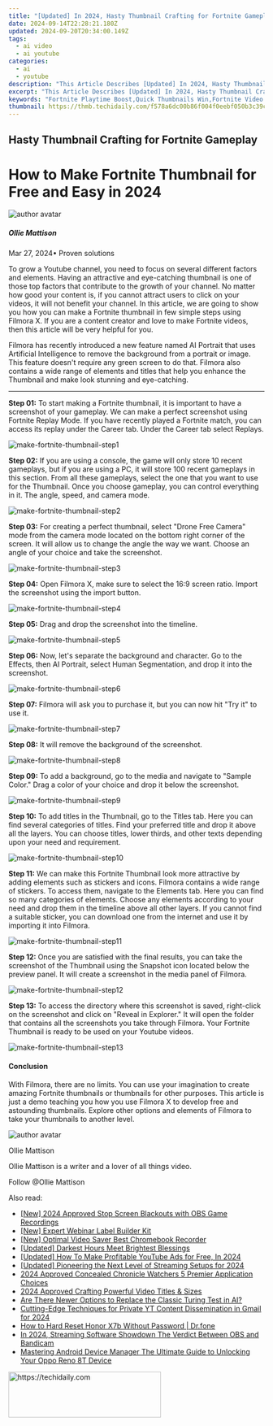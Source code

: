 ```yaml
---
title: "[Updated] In 2024, Hasty Thumbnail Crafting for Fortnite Gameplay"
date: 2024-09-14T22:28:21.180Z
updated: 2024-09-20T20:34:00.149Z
tags:
  - ai video
  - ai youtube
categories:
  - ai
  - youtube
description: "This Article Describes [Updated] In 2024, Hasty Thumbnail Crafting for Fortnite Gameplay"
excerpt: "This Article Describes [Updated] In 2024, Hasty Thumbnail Crafting for Fortnite Gameplay"
keywords: "Fortnite Playtime Boost,Quick Thumbnails Win,Fortnite Video SEO,Engaging Game Images,Effective NFT Titles,Fast Thumbnail Tactics,Fortnite Optimized Content"
thumbnail: https://thmb.techidaily.com/f578a6dc00b86f004f0eebf050b3c39c1e5f0c46ca38580b5c0bd47ee47b9b9c.jpg
---
```


## Hasty Thumbnail Crafting for Fortnite Gameplay

# How to Make Fortnite Thumbnail for Free and Easy in 2024

![author avatar](https://images.wondershare.com/filmora/article-images/ollie-mattison.jpg)

##### Ollie Mattison

 Mar 27, 2024• Proven solutions

To grow a Youtube channel, you need to focus on several different factors and elements. Having an attractive and eye-catching thumbnail is one of those top factors that contribute to the growth of your channel. No matter how good your content is, if you cannot attract users to click on your videos, it will not benefit your channel. In this article, we are going to show you how you can make a Fortnite thumbnail in few simple steps using Filmora X. If you are a content creator and love to make Fortnite videos, then this article will be very helpful for you.

Filmora has recently introduced a new feature named AI Portrait that uses Artificial Intelligence to remove the background from a portrait or image. This feature doesn't require any green screen to do that. Filmora also contains a wide range of elements and titles that help you enhance the Thumbnail and make look stunning and eye-catching.

---

**Step 01:** To start making a Fortnite thumbnail, it is important to have a screenshot of your gameplay. We can make a perfect screenshot using Fortnite Replay Mode. If you have recently played a Fortnite match, you can access its replay under the Career tab. Under the Career tab select Replays.

![make-fortnite-thumbnail-step1](https://images.wondershare.com/filmora/article-images/make-fortnite-thumbnail-step1.jpg)

**Step 02:** If you are using a console, the game will only store 10 recent gameplays, but if you are using a PC, it will store 100 recent gameplays in this section. From all these gameplays, select the one that you want to use for the Thumbnail. Once you choose gameplay, you can control everything in it. The angle, speed, and camera mode.

![make-fortnite-thumbnail-step2](https://images.wondershare.com/filmora/article-images/make-fortnite-thumbnail-step2.jpg)

**Step 03:** For creating a perfect thumbnail, select "Drone Free Camera" mode from the camera mode located on the bottom right corner of the screen. It will allow us to change the angle the way we want. Choose an angle of your choice and take the screenshot.

![make-fortnite-thumbnail-step3](https://images.wondershare.com/filmora/article-images/make-fortnite-thumbnail-step3.jpg)

**Step 04:** Open Filmora X, make sure to select the 16:9 screen ratio. Import the screenshot using the import button.

![make-fortnite-thumbnail-step4](https://images.wondershare.com/filmora/article-images/make-fortnite-thumbnail-step4.jpg)

**Step 05:** Drag and drop the screenshot into the timeline.

![make-fortnite-thumbnail-step5](https://images.wondershare.com/filmora/article-images/make-fortnite-thumbnail-step5.jpg)

**Step 06:** Now, let's separate the background and character. Go to the Effects, then AI Portrait, select Human Segmentation, and drop it into the screenshot.

![make-fortnite-thumbnail-step6](https://images.wondershare.com/filmora/article-images/make-fortnite-thumbnail-step6.jpg)

**Step 07:** Filmora will ask you to purchase it, but you can now hit "Try it" to use it.

![make-fortnite-thumbnail-step7](https://images.wondershare.com/filmora/article-images/make-fortnite-thumbnail-step7.jpg)

**Step 08:** It will remove the background of the screenshot.

![make-fortnite-thumbnail-step8](https://images.wondershare.com/filmora/article-images/make-fortnite-thumbnail-step8.jpg)

**Step 09:** To add a background, go to the media and navigate to "Sample Color." Drag a color of your choice and drop it below the screenshot.

![make-fortnite-thumbnail-step9](https://images.wondershare.com/filmora/article-images/make-fortnite-thumbnail-step9.jpg)

**Step 10:** To add titles in the Thumbnail, go to the Titles tab. Here you can find several categories of titles. Find your preferred title and drop it above all the layers. You can choose titles, lower thirds, and other texts depending upon your need and requirement.

![make-fortnite-thumbnail-step10](https://images.wondershare.com/filmora/article-images/make-fortnite-thumbnail-step10.jpg)

**Step 11:** We can make this Fortnite Thumbnail look more attractive by adding elements such as stickers and icons. Filmora contains a wide range of stickers. To access them, navigate to the Elements tab. Here you can find so many categories of elements. Choose any elements according to your need and drop them in the timeline above all other layers. If you cannot find a suitable sticker, you can download one from the internet and use it by importing it into Filmora.

![make-fortnite-thumbnail-step11](https://images.wondershare.com/filmora/article-images/make-fortnite-thumbnail-step11.jpg)

**Step 12:** Once you are satisfied with the final results, you can take the screenshot of the Thumbnail using the Snapshot icon located below the preview panel. It will create a screenshot in the media panel of Filmora.

![make-fortnite-thumbnail-step12](https://images.wondershare.com/filmora/article-images/make-fortnite-thumbnail-step12.jpg)

**Step 13:** To access the directory where this screenshot is saved, right-click on the screenshot and click on "Reveal in Explorer." It will open the folder that contains all the screenshots you take through Filmora. Your Fortnite Thumbnail is ready to be used on your Youtube videos.

![make-fortnite-thumbnail-step13](https://images.wondershare.com/filmora/article-images/make-fortnite-thumbnail-step13.jpg)

#### Conclusion

With Filmora, there are no limits. You can use your imagination to create amazing Fortnite thumbnails or thumbnails for other purposes. This article is just a demo teaching you how you use Filmora X to develop free and astounding thumbnails. Explore other options and elements of Filmora to take your thumbnails to another level.

 ![author avatar](https://images.wondershare.com/filmora/article-images/ollie-mattison.jpg)

Ollie Mattison

Ollie Mattison is a writer and a lover of all things video.

Follow @Ollie Mattison

<ins class="adsbygoogle"
     style="display:block"
     data-ad-format="autorelaxed"
     data-ad-client="ca-pub-7571918770474297"
     data-ad-slot="1223367746"></ins>

<ins class="adsbygoogle"
     style="display:block"
     data-ad-client="ca-pub-7571918770474297"
     data-ad-slot="8358498916"
     data-ad-format="auto"
     data-full-width-responsive="true"></ins>

<span class="atpl-alsoreadstyle">Also read:</span>
<div><ul>
<li><a href="https://remote-screen-capture.techidaily.com/new-2024-approved-stop-screen-blackouts-with-obs-game-recordings/"><u>[New] 2024 Approved Stop Screen Blackouts with OBS Game Recordings</u></a></li>
<li><a href="https://some-techniques.techidaily.com/new-expert-webinar-label-builder-kit/"><u>[New] Expert Webinar Label Builder Kit</u></a></li>
<li><a href="https://screen-activity-recording.techidaily.com/new-optimal-video-saver-best-chromebook-recorder/"><u>[New] Optimal Video Saver Best Chromebook Recorder</u></a></li>
<li><a href="https://fox-http.techidaily.com/updated-darkest-hours-meet-brightest-blessings/"><u>[Updated] Darkest Hours Meet Brightest Blessings</u></a></li>
<li><a href="https://youtube-webster.techidaily.com/ed-how-to-make-profitable-youtube-ads-for-free-in-2024/"><u>[Updated] How To Make Profitable YouTube Ads for Free, In 2024</u></a></li>
<li><a href="https://youtube-webster.techidaily.com/ed-pioneering-the-next-level-of-streaming-setups-for-2024/"><u>[Updated] Pioneering the Next Level of Streaming Setups for 2024</u></a></li>
<li><a href="https://instagram-clips.techidaily.com/2024-approved-concealed-chronicle-watchers-5-premier-application-choices/"><u>2024 Approved Concealed Chronicle Watchers 5 Premier Application Choices</u></a></li>
<li><a href="https://youtube-webster.techidaily.com/approved-crafting-powerful-video-titles-and-sizes/"><u>2024 Approved Crafting Powerful Video Titles & Sizes</u></a></li>
<li><a href="https://tech-hub.techidaily.com/are-there-newer-options-to-replace-the-classic-turing-test-in-ai/"><u>Are There Newer Options to Replace the Classic Turing Test in AI?</u></a></li>
<li><a href="https://youtube-webster.techidaily.com/ng-edge-techniques-for-private-yt-content-dissemination-in-gmail-for-2024/"><u>Cutting-Edge Techniques for Private YT Content Dissemination in Gmail for 2024</u></a></li>
<li><a href="https://techidaily.com/how-to-hard-reset-honor-x7b-without-password-drfone-by-drfone-reset-android-reset-android/"><u>How to Hard Reset Honor X7b Without Password | Dr.fone</u></a></li>
<li><a href="https://screen-recording.techidaily.com/in-2024-streaming-software-showdown-the-verdict-between-obs-and-bandicam/"><u>In 2024, Streaming Software Showdown The Verdict Between OBS and Bandicam</u></a></li>
<li><a href="https://easy-unlock-android.techidaily.com/mastering-android-device-manager-the-ultimate-guide-to-unlocking-your-oppo-reno-8t-device-by-drfone-android/"><u>Mastering Android Device Manager The Ultimate Guide to Unlocking Your Oppo Reno 8T Device</u></a></li>
</ul></div>

<!-- affiliate ads begin -->
<a href="https://aligracehair.sjv.io/c/5597632/2115946/19272" target="_top" id="2115946">
  <img src="//a.impactradius-go.com/display-ad/19272-2115946" border="0" alt="https://techidaily.com" width="300" height="90"/>
</a>
<img height="0" width="0" src="https://aligracehair.sjv.io/i/5597632/2115946/19272" style="position:absolute;visibility:hidden;" border="0" />
<!-- affiliate ads end -->

